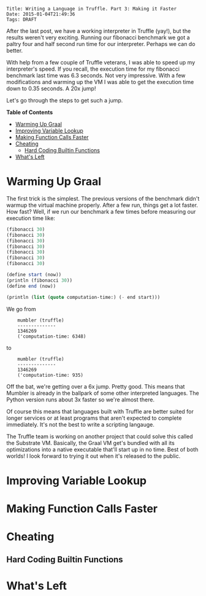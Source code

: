     Title: Writing a Language in Truffle. Part 3: Making it Faster
    Date: 2015-01-04T21:49:36
    Tags: DRAFT

After the last post, we have a working interpreter in Truffle (yay!), but the results weren't very exciting. Running our fibonacci benchmark we got a paltry four and half second run time for our interpreter. Perhaps we can do better.

With help from a few couple of Truffle veterans, I was able to speed up my interpreter's speed. If you recall, the execution time for my fibonacci benchmark last time was 6.3 seconds. Not very impressive. With a few modifications and warming up the VM I was able to get the execution time down to 0.35 seconds. A 20x jump!

Let's go through the steps to get such a jump.

<!-- markdown-toc start - Don't edit this section. Run M-x markdown-toc/generate-toc again -->
**Table of Contents**

- [Warming Up Graal](#warming-up-graal)
- [Improving Variable Lookup](#improving-variable-lookup)
- [Making Function Calls Faster](#making-function-calls-faster)
- [Cheating](#cheating)
    - [Hard Coding Builtin Functions](#hard-coding-builtin-functions)
- [What's Left](#whats-left)

<!-- markdown-toc end -->


<!-- more -->

Warming Up Graal
================

The first trick is the simplest. The previous versions of the benchmark didn't warmup the virtual machine properly. After a few run, things get a lot faster. How fast? Well, if we run our benchmark a few times before measuring our execution time like:

```scheme
(fibonacci 30)
(fibonacci 30)
(fibonacci 30)
(fibonacci 30)
(fibonacci 30)
(fibonacci 30)
(fibonacci 30)

(define start (now))
(println (fibonacci 30))
(define end (now))

(println (list (quote computation-time:) (- end start)))
```

We go from

        mumbler (truffle)
        --------------
        1346269
        ('computation-time: 6348)


to

        mumbler (truffle)
        --------------
        1346269
        ('computation-time: 935)

Off the bat, we're getting over a 6x jump. Pretty good. This means that Mumbler is already in the ballpark of some other interpreted languages. The Python version runs about 3x faster so we're almost there.

Of course this means that languages built with Truffle are better suited for longer services or at least programs that aren't expected to complete immediately. It's not the best to write a scripting langauge.

The Truffle team is working on another project that could solve this called the Substrate VM. Basically, the Graal VM get's bundled with all its optimizations into a native executable that'll start up in no time. Best of both worlds! I look forward to trying it out when it's released to the public.


Improving Variable Lookup
=========================


Making Function Calls Faster
============================


Cheating
========


Hard Coding Builtin Functions
-----------------------------


What's Left
===========

